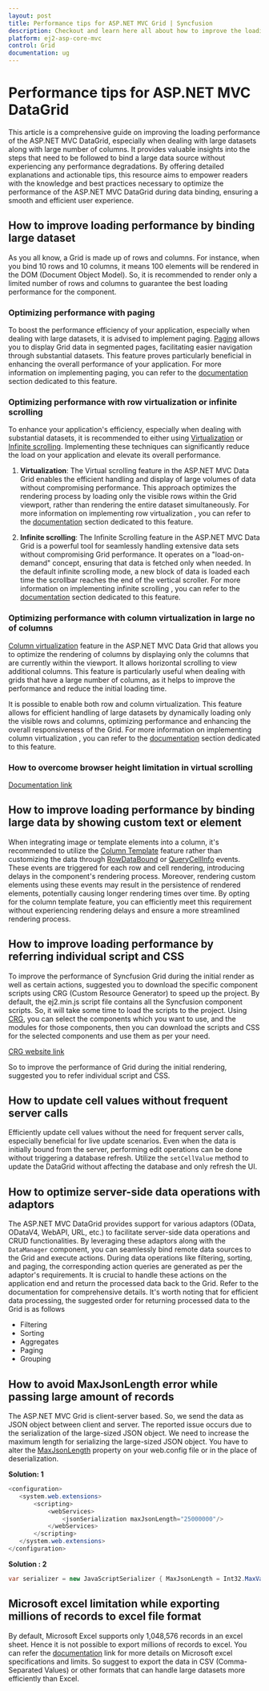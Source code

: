 ```yaml
---
layout: post
title: Performance tips for ASP.NET MVC Grid | Syncfusion
description: Checkout and learn here all about how to improve the loading performance of ASP.NET MVC Grid even binding large data set.
platform: ej2-asp-core-mvc
control: Grid
documentation: ug
---
```


# Performance tips for ASP.NET MVC DataGrid

This article is a comprehensive guide on improving the loading performance of the ASP.NET MVC DataGrid, especially when dealing with large datasets along with large number of columns. It provides valuable insights into the steps that need to be followed to bind a large data source without experiencing any performance degradations. By offering detailed explanations and actionable tips, this resource aims to empower readers with the knowledge and best practices necessary to optimize the performance of the ASP.NET MVC DataGrid during data binding, ensuring a smooth and efficient user experience.

## How to improve loading performance by binding large dataset

As you all know, a Grid is made up of rows and columns. For instance, when you bind 10 rows and 10 columns, it means 100 elements will be rendered in the DOM (Document Object Model). So, it is recommended to render only a limited number of rows and columns to guarantee the best loading performance for the component.

### Optimizing performance with paging 

To boost the performance efficiency of your application, especially when dealing with large datasets, it is advised to implement paging. [Paging](https://ej2.syncfusion.com/aspnetmvc/documentation/grid/paging) allows you to display Grid data in segmented pages, facilitating easier navigation through substantial datasets. This feature proves particularly beneficial in enhancing the overall performance of your application. For more information on implementing paging, you can refer to the [documentation](https://ej2.syncfusion.com/aspnetmvc/documentation/grid/paging) section dedicated to this feature.

### Optimizing performance with row virtualization or infinite scrolling 

To enhance your application's efficiency, especially when dealing with substantial datasets, it is recommended to either using [Virtualization](https://ej2.syncfusion.com/aspnetmvc/documentation/grid/scrolling/virtual-scrolling) or [Infinite scrolling](https://ej2.syncfusion.com/aspnetmvc/documentation/grid/scrolling/infinite-scrolling). Implementing these techniques can significantly reduce the load on your application and elevate its overall performance.

1.  **Virtualization**: The Virtual scrolling feature in the ASP.NET MVC Data Grid enables the efficient handling and display of large volumes of data without compromising performance. This approach optimizes the rendering process by loading only the visible rows within the Grid viewport, rather than rendering the entire dataset simultaneously. For more information on implementing row virtualization , you can refer to the [documentation](https://ej2.syncfusion.com/aspnetmvc/documentation/grid/scrolling/virtual-scrolling) section dedicated to this feature.

2.  **Infinite scrolling**: The Infinite Scrolling feature in the ASP.NET MVC Data Grid is a powerful tool for seamlessly handling extensive data sets without compromising Grid performance. It operates on a "load-on-demand" concept, ensuring that data is fetched only when needed. In the default infinite scrolling mode, a new block of data is loaded each time the scrollbar reaches the end of the vertical scroller. For more information on implementing infinite scrolling , you can refer to the [documentation](https://ej2.syncfusion.com/aspnetmvc/documentation/grid/scrolling/infinite-scrolling) section dedicated to this feature.

### Optimizing performance with column virtualization in large no of columns

[Column virtualization](https://ej2.syncfusion.com/aspnetmvc/documentation/grid/scrolling/virtual-scrolling#column-virtualization) feature in the ASP.NET MVC Data Grid that allows you to optimize the rendering of columns by displaying only the columns that are currently within the viewport. It allows horizontal scrolling to view additional columns. This feature is particularly useful when dealing with grids that have a large number of columns, as it helps to improve the performance and reduce the initial loading time.

It is possible to enable both row and column virtualization. This feature allows for efficient handling of large datasets by dynamically loading only the visible rows and columns, optimizing performance and enhancing the overall responsiveness of the Grid. For more information on implementing column virtualization , you can refer to the [documentation](https://ej2.syncfusion.com/aspnetmvc/documentation/grid/scrolling/virtual-scrolling#column-virtualization) section dedicated to this feature.

### How to overcome browser height limitation in virtual scrolling

[Documentation link](https://ej2.syncfusion.com/aspnetmvc/documentation/grid/scrolling/virtual-scrolling#browser-height-limitation-in-virtual-scrolling-and-solution)

## How to improve loading performance by binding large data by showing custom text or element

When integrating image or template elements into a column, it's recommended to utilize the [Column Template](https://ej2.syncfusion.com/aspnetmvc/documentation/grid/columns/column-template) feature rather than customizing the data through [RowDataBound](https://help.syncfusion.com/cr/aspnetmvc-js2/Syncfusion.EJ2.Grids.Grid.html#Syncfusion_EJ2_Grids_Grid_RowDataBound) or [QueryCellInfo](https://help.syncfusion.com/cr/aspnetmvc-js2/Syncfusion.EJ2.Grids.Grid.html#Syncfusion_EJ2_Grids_Grid_QueryCellInfo) events. These events are triggered for each row and cell rendering, introducing delays in the component's rendering process. Moreover, rendering custom elements using these events may result in the persistence of rendered elements, potentially causing longer rendering times over time. By opting for the column template feature, you can efficiently meet this requirement without experiencing rendering delays and ensure a more streamlined rendering process.

## How to improve loading performance by referring individual script and CSS

To improve the performance of Syncfusion Grid during the initial render as well as certain actions, suggested you to download the specific component scripts using CRG (Custom Resource Generator) to speed up the project. By default, the ej2.min.js script file contains all the Syncfusion component scripts. So, it will take some time to load the scripts to the project. Using [CRG](https://ej2.syncfusion.com/aspnetmvc/documentation/common/custom-resource-generator), you can select the components which you want to use, and the modules for those components, then you can download the scripts and CSS for the selected components and use them as per your need.

[CRG website link](https://crg.syncfusion.com/) 

So to improve the performance of Grid during the initial rendering, suggested you to refer individual script and CSS.

## How to update cell values without frequent server calls 

Efficiently update cell values without the need for frequent server calls, especially beneficial for live update scenarios. Even when the data is initially bound from the server, performing edit operations can be done without triggering a database refresh. Utilize the `setCellValue` method to update the DataGrid without affecting the database and only refresh the UI.

## How to optimize server-side data operations with adaptors

The ASP.NET MVC DataGrid provides support for various adaptors (OData, ODataV4, WebAPI, URL, etc.) to facilitate server-side data operations and CRUD functionalities. By leveraging these adaptors along with the `DataManager` component, you can seamlessly bind remote data sources to the Grid and execute actions. During data operations like filtering, sorting, and paging, the corresponding action queries are generated as per the adaptor's requirements. It is crucial to handle these actions on the application end and return the processed data back to the Grid. Refer to the documentation for comprehensive details. It's worth noting that for efficient data processing, the suggested order for returning processed data to the Grid is as follows

* Filtering
* Sorting
* Aggregates
* Paging
* Grouping

## How to avoid MaxJsonLength error while passing large amount of records

The ASP.NET MVC Grid is client-server based. So, we send the data as JSON object between client and server. The reported issue occurs due to the serialization of the large-sized JSON object. We need to increase the maximum length for serializing the large-sized JSON object. You have to alter the [MaxJsonLength](https://social.msdn.microsoft.com/Forums/en-US/ab1a5864-46e2-4c57-9511-dc3f60cc314a/how-to-increase-maxjsonlength-for-json-post-in-mvc3?forum=aspmv) property on your web.config file or in the place of deserialization.

**Solution: 1**

```csharp
<configuration> 
   <system.web.extensions>
       <scripting>
           <webServices>
               <jsonSerialization maxJsonLength="25000000"/>
           </webServices>
       </scripting>
   </system.web.extensions>
</configuration> 
```

**Solution : 2**
```csharp
var serializer = new JavaScriptSerializer { MaxJsonLength = Int32.MaxValue };
```

## Microsoft excel limitation while exporting millions of records to excel file format

By default, Microsoft Excel supports only 1,048,576 records in an excel sheet. Hence it is not possible to export millions of records to excel. You can refer the [documentation](https://support.microsoft.com/en-gb/office/excel-specifications-and-limits-1672b34d-7043-467e-8e27-269d656771c3) link for more details on Microsoft excel specifications and limits. So suggest to export the data in CSV (Comma-Separated Values) or other formats that can handle large datasets more efficiently than Excel.